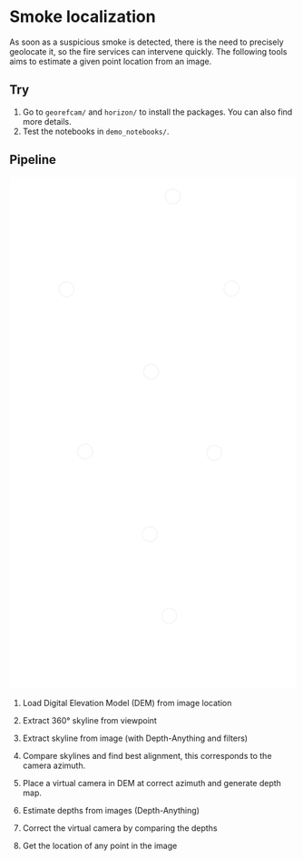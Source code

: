 # Smoke localization
As soon as a suspicious smoke is detected, there is the need to precisely geolocate it, so the fire services can intervene quickly. The following tools aims to estimate a given point location from an image. 

## Try
1. Go to `georefcam/` and `horizon/` to install the packages. You can also find more details.   
2. Test the notebooks in `demo_notebooks/`.  

## Pipeline
![](plots/pipeline_white.svg)

1. Load Digital Elevation Model (DEM) from image location

2. Extract 360° skyline from viewpoint

3. Extract skyline from image (with Depth-Anything and filters)

4. Compare skylines and find best alignment, this corresponds to the camera azimuth.

5. Place a virtual camera in DEM at correct azimuth and generate depth map.

6. Estimate depths from images (Depth-Anything)

7. Correct the virtual camera by comparing the depths

8. Get the location of any point in the image

